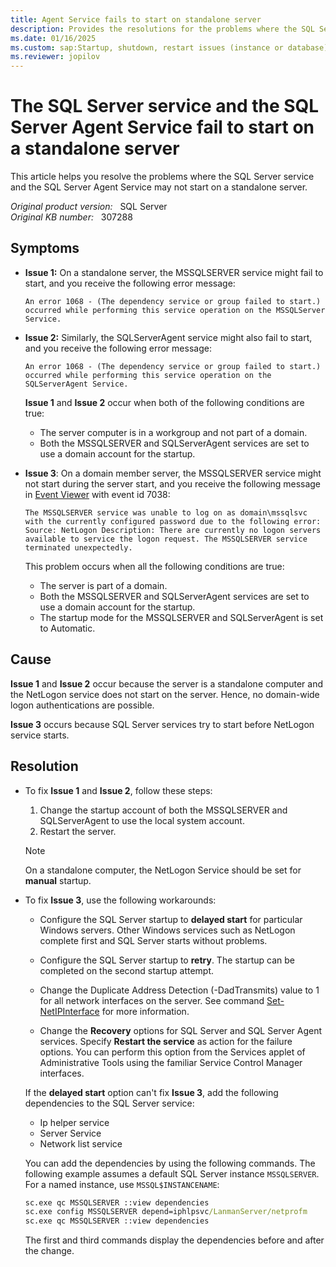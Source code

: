 ```yaml
---
title: Agent Service fails to start on standalone server
description: Provides the resolutions for the problems where the SQL Server service and the SQL Server Agent Service may not start on a stand-alone server.
ms.date: 01/16/2025
ms.custom: sap:Startup, shutdown, restart issues (instance or database)
ms.reviewer: jopilov
---
```

# The SQL Server service and the SQL Server Agent Service fail to start on a standalone server

This article helps you resolve the problems where the SQL Server service and the SQL Server Agent Service may not start on a standalone server.

_Original product version:_ &nbsp; SQL Server  
_Original KB number:_ &nbsp; 307288

## Symptoms

- **Issue 1:** On a standalone server, the MSSQLSERVER service might fail to start, and you receive the following error message:

  ```output
  An error 1068 - (The dependency service or group failed to start.) occurred while performing this service operation on the MSSQLServer Service.
  ```
  
- **Issue 2:** Similarly, the SQLServerAgent service might also fail to start, and you receive the following error message:

  ```output
  An error 1068 - (The dependency service or group failed to start.) occurred while performing this service operation on the SQLServerAgent Service.
  ```
  
  **Issue 1** and **Issue 2** occur when both of the following conditions are true:

  - The server computer is in a workgroup and not part of a domain.
  - Both the MSSQLSERVER and SQLServerAgent services are set to use a domain account for the startup.

- **Issue 3**: On a domain member server, the MSSQLSERVER service might not start during the server start, and you receive the following message in [Event Viewer](/shows/inside/event-viewer) with event id 7038:

  ```output
  The MSSQLSERVER service was unable to log on as domain\mssqlsvc with the currently configured password due to the following error: Source: NetLogon Description: There are currently no logon servers available to service the logon request. The MSSQLSERVER service terminated unexpectedly.
  ```
 
  This problem occurs when all the following conditions are true:

  - The server is part of a domain.
  - Both the MSSQLSERVER and SQLServerAgent services are set to use a domain account for the startup.
  - The startup mode for the MSSQLSERVER and SQLServerAgent is set to Automatic.

## Cause

**Issue 1** and **Issue 2** occur because the server is a standalone computer and the NetLogon service does not start on the server. Hence, no domain-wide logon authentications are possible.

**Issue 3** occurs because SQL Server services try to start before NetLogon service starts.

## Resolution

- To fix **Issue 1** and **Issue 2**, follow these steps:

  1. Change the startup account of both the MSSQLSERVER and SQLServerAgent to use the local system account.
  1. Restart the server.

    > [!NOTE]
    > On a standalone computer, the NetLogon Service should be set for **manual** startup.

- To fix **Issue 3**, use the following workarounds:

  - Configure the SQL Server startup to **delayed start** for particular Windows servers. Other Windows services such as NetLogon complete first and SQL Server starts without problems.

  - Configure the SQL Server startup to **retry**. The startup can be completed on the second startup attempt.

  - Change the Duplicate Address Detection (-DadTransmits) value to 1 for all network interfaces on the server. See command [Set-NetIPInterface](/powershell/module/nettcpip/set-netipinterface) for more information.

  - Change the **Recovery** options for SQL Server and SQL Server Agent services. Specify **Restart the service** as action for the failure options. You can perform this option from the Services applet of Administrative Tools using the familiar Service Control Manager interfaces.

  If the **delayed start** option can't fix **Issue 3**, add the following dependencies to the SQL Server service:

  - Ip helper service
  - Server Service
  - Network list service

  You can add the dependencies by using the following commands. The following example assumes a default SQL Server instance `MSSQLSERVER`. For a named instance, use `MSSQL$INSTANCENAME`:

  ```cmd
  sc.exe qc MSSQLSERVER ::view dependencies
  sc.exe config MSSQLSERVER depend=iphlpsvc/LanmanServer/netprofm
  sc.exe qc MSSQLSERVER ::view dependencies
  ```
  The first and third commands display the dependencies before and after the change. 

